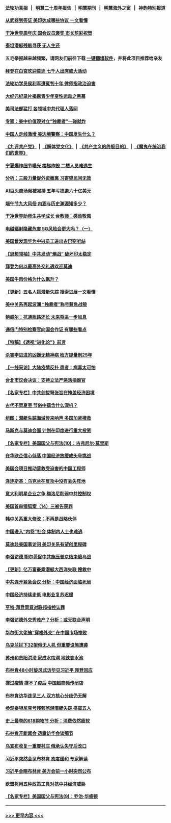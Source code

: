 #### [法轮功真相](https://github.com/gfw-breaker/truth/blob/master/README.md?t=0) &nbsp;&nbsp;|&nbsp;&nbsp; [明慧二十周年报告](https://github.com/gfw-breaker/mh-reports/blob/master/README.md?t=0) &nbsp;&nbsp;|&nbsp;&nbsp;[明慧期刊](https://github.com/gfw-breaker/mh-qikan) &nbsp;&nbsp;|&nbsp;&nbsp; [明慧海外之窗](https://github.com/gfw-breaker/mh-news/blob/master/README.md?t=0) &nbsp;&nbsp;|&nbsp;&nbsp; [神韵特别报道](https://github.com/gfw-breaker/mh-news/blob/master/shenyun.md?t=0)
#### [从武器到签证 美印达成哪些协议 一文看懂](../pages/nf4514/n14021258.md?t=06231243) 
#### [干净世界周年庆 国会议员褒奖 市长剪彩祝贺](../pages/nf4514/n14021136.md?t=06231243) 
#### [泰坦潜艇残骸寻获 无人生还](../pages/nf4514/n14020968.md?t=06231243) 
#### 五毛举报越来越频繁，请网友们前往下载 [一键翻墙软件](https://github.com/gfw-breaker/ssr-accounts)，并将此项目推荐给亲友
#### [拜登在白宫欢迎莫迪 七千人出席盛大活动](../pages/nf4514/n14021062.md?t=06231243) 
#### [法轮功学员侯利军遭冤判十年 律师指政治迫害](../pages/nf4514/n14020465.md?t=06231243) 
#### [大纪元纪录片揭露青少年变性运动之黑幕](../pages/nf4514/n14020952.md?t=06231243) 
#### [美司法部猛打 各领域中共代理人落网](../pages/nf4514/n14020801.md?t=06231243) 
#### [专家：美中价值观对立“独裁者”一碰就炸](../pages/nf4514/n14020870.md?t=06231243) 
#### [中国人走线激增 美边境警察：中国发生什么？](../pages/nf4514/n14020685.md?t=06231243) 
#### [《九评共产党》](https://github.com/begood0513/9ping.md/blob/master/README.md) &nbsp;|&nbsp; [《解体党文化》](../../../../jtdwh.md/blob/master/README.md)  &nbsp;|&nbsp; [《共产主义的终极目的》](../../../../gczydzjmd.md/blob/master/README.md) &nbsp;|&nbsp; [《魔鬼在统治我们的世界》](../../../../mgztzwmdsj.md/blob/master/README.md) 
#### [宁夏爆炸细节曝光 楼梯炸毁 二楼人员难逃生](../pages/nf4514/n14020848.md?t=06231243) 
#### [分析：三股力量促外资撤离 习寄望民间无效](../pages/nf4514/n14020052.md?t=06231243) 
#### [AI巨头商汤频被减持 五年亏损逾六十亿美元](../pages/nf4514/n14020747.md?t=06231243) 
#### [端午节九大风俗 内涵与历史渊源知多少？](../pages/nf4514/n14013202.md?t=06231243) 
#### [干净世界助师生共学成长 台教师：感动敬佩](../pages/nf4514/n14020260.md?t=06231243) 
#### [电磁辐射隐藏危害 5G风险会更大吗？（一）](../pages/nf4514/n14020726.md?t=06231243) 
#### [美国曾发现华为中兴员工进出古巴窃听站](../pages/nf4514/n14020666.md?t=06231243) 
#### [【思想领袖】中共发动“熵战” 破坏印太稳定](../pages/nf4514/n14003899.md?t=06231243) 
#### [拜登为何以最高外交礼遇欢迎莫迪](../pages/nf4514/n14020535.md?t=06231243) 
#### [美国牛肉价格为什么飙升？](../pages/nf4514/n14019654.md?t=06231243) 
#### [【更新】五名人搭潜艇失踪 搜索进展一文看懂](../pages/nf4514/n14019847.md?t=06231243) 
#### [美中关系再起波澜 “独裁者”称号惹急战狼](../pages/nf4514/n14020509.md?t=06231243) 
#### [鲍威尔：抗通胀路还长 未来将进一步加息](../pages/nf4514/n14020503.md?t=06231243) 
#### [通俄门特别检察官向国会作证 有哪些看点](../pages/nf4514/n14020313.md?t=06231243) 
#### [【特稿】《透视“进化论”》前言](../pages/nf4514/n14019941.md?t=06231243) 
#### [杀害李进进的凶嫌无精神病 检方提量刑25年](../pages/nf4514/n14019996.md?t=06231243) 
#### [【一线采访】大陆疫情反扑 患者：病毒太可怕](../pages/nf4514/n14020254.md?t=06231243) 
#### [台北市议会决议：支持立法严惩活摘器官](../pages/nf4514/n14020282.md?t=06231243) 
#### [【名家专栏】中共剑拔弩张旨在掩盖经济困境](../pages/nf4514/n14019668.md?t=06231243) 
#### [古代不贺夏至  节俗中蕴含什么深机？](../pages/nf4514/n14014437.md?t=06231243) 
#### [组图：潜艇失踪海域传来响声 多国加紧搜救](../pages/nf4514/n14020222.md?t=06231243) 
#### [马斯克与莫迪会面 计划在印度进行重大投资](../pages/nf4514/n14020175.md?t=06231243) 
#### [【名家专栏】美国国父与宪法(10)：古弗尼尔‧莫里斯](../pages/nf4514/n14016751.md?t=06231243) 
#### [在华欧企信心低落 中国经济放缓成头号挑战](../pages/nf4514/n14019974.md?t=06231243) 
#### [美国会项目推动营救受迫害的中国工程师](../pages/nf4514/n14019887.md?t=06231243) 
#### [泽连斯基：乌克兰在反攻中没有丢失阵地](../pages/nf4514/n14019798.md?t=06231243) 
#### [意大利明星企业之争 梅洛尼削弱中共控制权](../pages/nf4514/n14019824.md?t=06231243) 
#### [美国首审猎狐案（14）三被告获罪](../pages/nf4514/n14019788.md?t=06231243) 
#### [韩中关系重大修改：不再是战略伙伴](../pages/nf4514/n14019716.md?t=06231243) 
#### [中国进入“内卷”社会 体制内人士也难逃](../pages/nf4514/n14019394.md?t=06231243) 
#### [莫迪赴美国事访问 美印关系有望创里程碑](../pages/nf4514/n14019738.md?t=06231243) 
#### [李强访德 朔尔茨促中共施压普京结束俄乌战](../pages/nf4514/n14019714.md?t=06231243) 
#### [【更新】亿万富豪乘潜艇大西洋失联 搜救中](../pages/nf4514/n14019477.md?t=06231243) 
#### [中共连开紧急会议 分析：中国经济面临死局](../pages/nf4514/n14019708.md?t=06231243) 
#### [中国经济持续走低 电影业复苏迟缓](../pages/nf4514/n14019588.md?t=06231243) 
#### [亨特‧拜登同意对联邦指控认罪](../pages/nf4514/n14019691.md?t=06231243) 
#### [李强访德外交秀难产？分析：或无联合声明](../pages/nf4514/n14019652.md?t=06231243) 
#### [华尔街大佬搞“穿梭外交” 在中国市场惨败](../pages/nf4514/n14019499.md?t=06231243) 
#### [乌克兰拦下32架俄无人机 但重要设施遭袭](../pages/nf4514/n14019572.md?t=06231243) 
#### [苏州和贵阳洪涝 家成水帘洞 地铁变水池](../pages/nf4514/n14019411.md?t=06231243) 
#### [布林肯48小时旋风式访华见习近平 拜登回应](../pages/nf4514/n14019183.md?t=06231243) 
#### [撑过疫情 撑不了疫后 中国超商频传闭店](../pages/nf4514/n14019252.md?t=06231243) 
#### [布林肯访华连见三人 双方核心分歧仍无解](../pages/nf4514/n14019180.md?t=06231243) 
#### [参观泰坦尼克号残骸旅游潜艇失踪 搭载五人](../pages/nf4514/n14019195.md?t=06231243) 
#### [史上最卷的618购物节 分析：消费依然疲软](../pages/nf4514/n14019104.md?t=06231243) 
#### [布林肯开新闻会 透露访华会谈细节](../pages/nf4514/n14019092.md?t=06231243) 
#### [乌宣布收复一重要村庄 俄承认失守后改口](../pages/nf4514/n14018938.md?t=06231243) 
#### [习近平突然会见布林肯 态度缓和 专家解读](../pages/nf4514/n14018915.md?t=06231243) 
#### [习近平会晤布林肯 美方会前一小时突然公布](../pages/nf4514/n14018856.md?t=06231243) 
#### [欧盟将用五种政策工具对抗中共经济威胁](../pages/nf4514/n14018853.md?t=06231243) 
#### [【名家专栏】美国国父与宪法(9)：乔治‧华盛顿](../pages/nf4514/n14016040.md?t=06231243) 

----
#### [ >>> 更早内容 <<< ](../indexes/nf4514-earlier.md)

